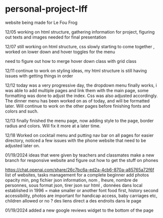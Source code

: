 # personal-project-lff

website being made for Le Fou Frog

12/05 working on html structure, gathering information for project, figuring out texts and images needed for final presentation

12/07 still working on html structure, css slowly starting to come together , worked on lower down and hover toggles for the menu

need to figure out how to merge hover down class with grid class

12/11 continue to work on styling ideas, my html structure is still having issues with getting things in order

12/12 today was a very progressive day, the dropdown menu finally works, i was able to add multiple pages and link them with the main page, some formatting was done to adjust the index. Css was also adjusted accordingly. The dinner menu has been worked on as of today, and will be formatted later. Will continue to work on the other pages before finishing fonts and colors and such.

12/13 finally finished the menu page, now adding style to the page, border radius and colors. Will fix it more at a later time.

12/18
Worked on cocktail menu and putting nav bar on all pages for easier directory, noticed a few issues with the phone website that need to be adjusted later on.

01/19/2024
ideas that were given by teachers and classmates
make a new branch for responsive website and figure out how to get the stuff on phones

https://chat.openai.com/share/26c7bc6a-ed2a-4cb6-870a-a85765a72f6f list of websites, tasks management for a complete beginner
add photos opacity min, png
fichier json information, nom , lheure, nombre de personnes, sous format json, tirer json sur html , données dans local
established in 1996 = make smaller or another font
food first, history second
accessibility, photos are important for handicap access, baby carriages etc, children allowed or no ?
des liens direct a des endroits dans le page

01/19/2024
added a new google reviews widget to the bottom of the page
